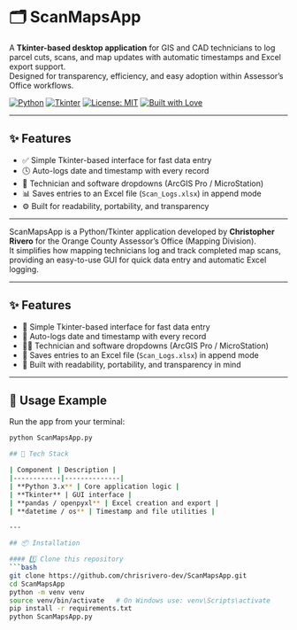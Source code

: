 # 🗂️ ScanMapsApp

A **Tkinter-based desktop application** for GIS and CAD technicians to log parcel cuts, scans, and map updates with automatic timestamps and Excel export support.  
Designed for transparency, efficiency, and easy adoption within Assessor’s Office workflows.

[![Python](https://img.shields.io/badge/Python-3.10+-blue.svg)](https://www.python.org/)
[![Tkinter](https://img.shields.io/badge/GUI-Tkinter-lightgrey.svg)](https://docs.python.org/3/library/tkinter.html)
[![License: MIT](https://img.shields.io/badge/License-MIT-yellow.svg)](./LICENSE)
[![Built with Love](https://img.shields.io/badge/Built%20with❤️-Tkinter%20%26%20Pandas-orange.svg)](#)

---

## ✨ Features
- ✅ Simple Tkinter-based interface for fast data entry  
- 🕓 Auto-logs date and timestamp with every record  
- 🧭 Technician and software dropdowns (ArcGIS Pro / MicroStation)  
- 📊 Saves entries to an Excel file (`Scan_Logs.xlsx`) in append mode  
- ⚙️ Built for readability, portability, and transparency  

---

ScanMapsApp is a Python/Tkinter application developed by **Christopher Rivero** for the Orange County Assessor’s Office (Mapping Division).  
It simplifies how mapping technicians log and track completed map scans, providing an easy-to-use GUI for quick data entry and automatic Excel logging.

---

## ✨ Features

- 🧾 Simple Tkinter-based interface for fast data entry  
- 📅 Auto-logs date and timestamp with every record  
- 👩‍💻 Technician and software dropdowns (ArcGIS Pro / MicroStation)  
- 💾 Saves entries to an Excel file (`Scan_Logs.xlsx`) in append mode  
- 🧠 Built with readability, portability, and transparency in mind  


---
## 🚀 Usage Example

Run the app from your terminal:
```bash
python ScanMapsApp.py

## 🧠 Tech Stack

| Component | Description |
|------------|--------------|
| **Python 3.x** | Core application logic |
| **Tkinter** | GUI interface |
| **pandas / openpyxl** | Excel creation and export |
| **datetime / os** | Timestamp and file utilities |

---

## 📦 Installation

#### 1️⃣ Clone this repository
```bash
git clone https://github.com/chrisrivero-dev/ScanMapsApp.git
cd ScanMapsApp
python -m venv venv
source venv/bin/activate   # On Windows use: venv\Scripts\activate
pip install -r requirements.txt
python ScanMapsApp.py

